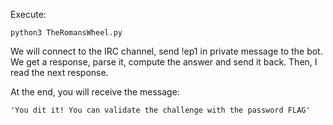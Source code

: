Execute:
```
python3 TheRomansWheel.py
```
We will connect to the IRC channel, send !ep1 in private message to the bot.
We get a response, parse it, compute the answer and send it back.
Then, I read the next response.

At the end, you will receive the message:

```
'You dit it! You can validate the challenge with the password FLAG'
```
